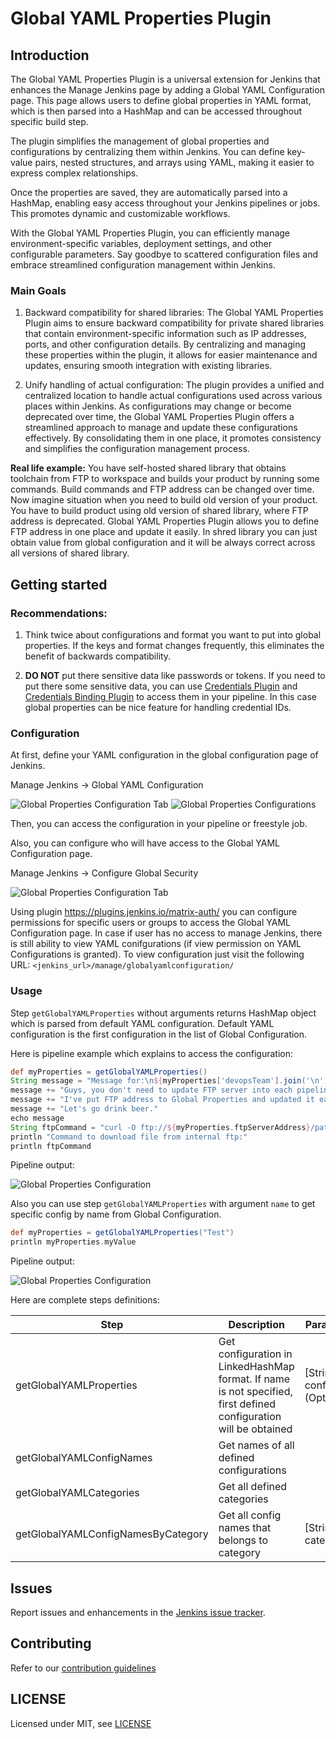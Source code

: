 # Global YAML Properties Plugin

## Introduction

The Global YAML Properties Plugin is a universal extension for Jenkins that enhances the Manage Jenkins page by adding a Global YAML Configuration page.
This page allows users to define global properties in YAML format, which is then parsed into a HashMap and can be accessed throughout specific build step.

The plugin simplifies the management of global properties and configurations by centralizing them within Jenkins. You can define key-value pairs, nested structures, and arrays using YAML, making it easier to express complex relationships.

Once the properties are saved, they are automatically parsed into a HashMap, enabling easy access throughout your Jenkins pipelines or jobs. This promotes dynamic and customizable workflows.

With the Global YAML Properties Plugin, you can efficiently manage environment-specific variables, deployment settings, and other configurable parameters. Say goodbye to scattered configuration files and embrace streamlined configuration management within Jenkins.

### Main Goals

1. Backward compatibility for shared libraries: The Global YAML Properties Plugin aims to ensure backward compatibility for private shared libraries that contain environment-specific information such as IP addresses, ports, and other configuration details. 
By centralizing and managing these properties within the plugin, it allows for easier maintenance and updates, ensuring smooth integration with existing libraries.

2. Unify handling of actual configuration: The plugin provides a unified and centralized location to handle actual configurations used across various places within Jenkins. As configurations may change or become deprecated over time, the Global YAML Properties Plugin offers a streamlined approach to manage and update these configurations effectively. By consolidating them in one place, it promotes consistency and simplifies the configuration management process.

**Real life example:** You have self-hosted shared library that obtains toolchain from FTP to workspace and builds your product by running some commands.
Build commands and FTP address can be changed over time. Now imagine situation when you need to build old version of your product.
You have to build product using old version of shared library, where FTP address is deprecated.
Global YAML Properties Plugin allows you to define FTP address in one place and update it easily. In shred library you can just obtain value from global configuration and it will be always correct across all versions of shared library.

## Getting started
### Recommendations:
1. Think twice about configurations and format you want to put into global properties.
   If the keys and format changes frequently, this eliminates the benefit of backwards compatibility.

2. **DO NOT** put there sensitive data like passwords or tokens.
   If you need to put there some sensitive data, you can use [Credentials Plugin](https://plugins.jenkins.io/credentials/) and [Credentials Binding Plugin](https://plugins.jenkins.io/credentials-binding/) to access them in your pipeline.
   In this case global properties can be nice feature for handling credential IDs.

### Configuration
At first, define your YAML configuration in the global configuration page of Jenkins.

 Manage Jenkins -> Global YAML Configuration

![Global Properties Configuration Tab](docs/images/config_tab.png)
![Global Properties Configurations](docs/images/configuration_example.png)

Then, you can access the configuration in your pipeline or freestyle job.

Also, you can configure who will have access to the Global YAML Configuration page.

 Manage Jenkins -> Configure Global Security

![Global Properties Configuration Tab](docs/images/matrix_based_permissions.png)

Using plugin https://plugins.jenkins.io/matrix-auth/ you can configure permissions for specific users or groups to access the Global YAML Configuration page.
In case if user has no access to manage Jenkins, there is still ability to view YAML conifgurations (if view permission on YAML Configurations is granted).
To view configuration just visit the following URL: `<jenkins_url>/manage/globalyamlconfiguration/`

### Usage

Step `getGlobalYAMLProperties` without arguments returns HashMap object which is parsed from default YAML configuration.
Default YAML configuration is the first configuration in the list of Global Configuration.

Here is pipeline example which explains to access the configuration:
```groovy
def myProperties = getGlobalYAMLProperties()
String message = "Message for:\n${myProperties['devopsTeam'].join('\n')}\n"
message += "Guys, you don't need to update FTP server into each pipeline separately,\n"
message += "I've put FTP address to Global Properties and updated it easily in one place.\n"
message += "Let's go drink beer."
echo message
String ftpCommand = "curl -O ftp://${myProperties.ftpServerAddress}/path/to/file"
println "Command to download file from internal ftp:"
println ftpCommand
```
Pipeline output:

![Global Properties Configuration](docs/images/output_example.png)

Also you can use step `getGlobalYAMLProperties` with argument `name` to get specific config by name from Global Configuration.
```groovy
def myProperties = getGlobalYAMLProperties("Test")
println myProperties.myValue
```
Pipeline output:

![Global Properties Configuration](docs/images/output_specific_config_example.png)

Here are complete steps definitions:

| Step                               | Description                                                                                                       | Parameters                     |
|------------------------------------|-------------------------------------------------------------------------------------------------------------------|--------------------------------|
| getGlobalYAMLProperties            | Get configuration in LinkedHashMap format. If name is not specified, first defined configuration will be obtained | [String] configName (Optional) |
| getGlobalYAMLConfigNames           | Get names of all defined configurations                                                                           |                                |
| getGlobalYAMLCategories            | Get all defined categories                                                                                        |                                |
| getGlobalYAMLConfigNamesByCategory | Get all config names that belongs to category                                                                     | [String] category              |

## Issues

Report issues and enhancements in the [Jenkins issue tracker](https://issues.jenkins-ci.org/).

## Contributing

Refer to our [contribution guidelines](CONTRIBUTING.md)

## LICENSE

Licensed under MIT, see [LICENSE](LICENSE.md)

